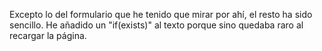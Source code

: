 Excepto lo del formulario que he tenido que mirar por ahí, el resto ha sido sencillo. He añadido un "if(exists)" al texto porque sino quedaba raro al recargar la página.